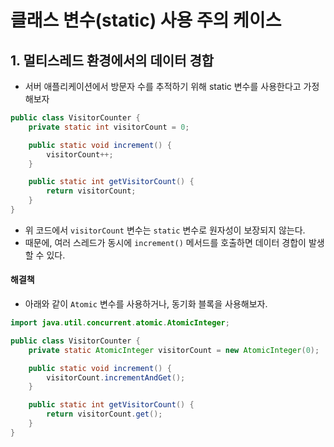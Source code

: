 # 클래스 변수(static) 사용 주의 케이스

## 1. 멀티스레드 환경에서의 데이터 경합&#x20;

* 서버 애플리케이션에서 방문자 수를 추적하기 위해 static 변수를 사용한다고 가정해보자

```java
public class VisitorCounter {
    private static int visitorCount = 0;

    public static void increment() {
        visitorCount++;
    }

    public static int getVisitorCount() {
        return visitorCount;
    }
}

```

* 위 코드에서 `visitorCount` 변수는 `static` 변수로 원자성이 보장되지 않는다.&#x20;
* 때문에, 여러 스레드가 동시에 `increment()` 메서드를 호출하면 데이터 경합이 발생할 수 있다.&#x20;

#### 해결책&#x20;

* 아래와 같이 `Atomic` 변수를 사용하거나, 동기화 블록을 사용해보자.&#x20;

```java
import java.util.concurrent.atomic.AtomicInteger;

public class VisitorCounter {
    private static AtomicInteger visitorCount = new AtomicInteger(0);

    public static void increment() {
        visitorCount.incrementAndGet();
    }

    public static int getVisitorCount() {
        return visitorCount.get();
    }
}
```
